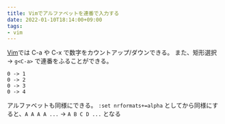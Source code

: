 ```yaml
---
title: Vimでアルファベットを連番で入力する
date: 2022-01-10T18:14:00+09:00
tags:
- vim
---
```


[Vim](note/Vim.md)では C-a や C-x で数字をカウントアップ/ダウンできる。
また、矩形選択 → `g<C-a>` で連番をふることができる。

````
0 -> 1
0 -> 2
0 -> 3
0 -> 4
````

アルファベットも同様にできる。
`:set nrformats+=alpha` としてから同様にすると、`A A A A ...` -> `A B C D ...` となる
